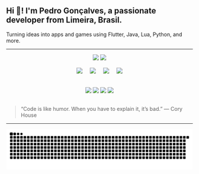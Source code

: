 <h2 align="left">Hi 👋! I'm Pedro Gonçalves, a passionate developer from Limeira, Brasil.</h2>
<p align="left">Turning ideas into apps and games using Flutter, Java, Lua, Python, and more.</p>

<hr>

<div align="center">
  <img src="https://github-readme-stats.vercel.app/api?username=pedrokGs&show_icons=true&theme=dracula&count_private=true" height="150" />
  <img src="https://github-readme-stats.vercel.app/api/top-langs?username=pedrokGs&layout=compact&theme=dracula&langs_count=5" height="150" />
</div>

<br>

<div align="center">
  <img src="https://cdn.jsdelivr.net/gh/devicons/devicon/icons/flutter/flutter-original.svg" height="30" />
  <img width="12" />
  <img src="https://cdn.jsdelivr.net/gh/devicons/devicon/icons/lua/lua-original.svg" height="30" />
  <img width="12" />
  <img src="https://cdn.jsdelivr.net/gh/devicons/devicon/icons/java/java-original.svg" height="30" />
  <img width="12" />
  <img src="https://cdn.jsdelivr.net/gh/devicons/devicon/icons/python/python-original.svg" height="30" />
</div>

<br>

<!--
## 🚀 Projetos em Destaque

| Projeto           | Descrição                    | Tecnologias           | Link                                   |
|-------------------|------------------------------|----------------------|----------------------------------------|
| 🎮 Game Demo       | Jogo simples em Flutter       | Flutter, Dart        | [GitHub](https://github.com/pedrokGs/game-demo)  |
| 🌐 Portfolio Web  | Meu website pessoal           | HTML, CSS, JS        | [Demo](https://pedrokgs.github.io)   |
-->
<br>

<div align="center">
  <img src="https://img.shields.io/static/v1?message=YouTube&logo=youtube&color=FF0000&style=for-the-badge" height="35" />
  <img src="https://img.shields.io/static/v1?message=Instagram&logo=instagram&color=E4405F&style=for-the-badge" height="35" />
  <img src="https://img.shields.io/static/v1?message=LinkedIn&logo=linkedin&color=0077B5&style=for-the-badge" height="35" />
  <img src="https://img.shields.io/static/v1?message=Discord&logo=discord&color=7289DA&style=for-the-badge" height="35" />
</div>

<br>

> “Code is like humor. When you have to explain it, it’s bad.” — Cory House

---

<p align="center">
  <img src="https://raw.githubusercontent.com/pedroKgs/pedroKgs/output/snake.svg" alt="Snake animation" />
</p>
